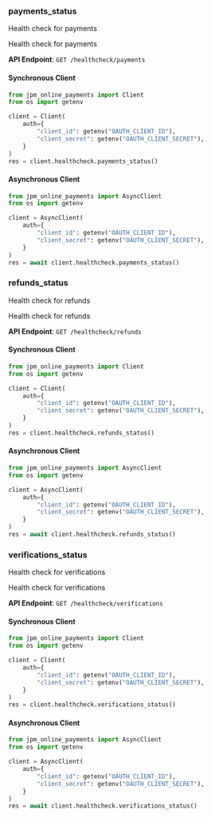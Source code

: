 
### payments_status <a name="payments_status"></a>
Health check for payments

Health check for payments

**API Endpoint**: `GET /healthcheck/payments`

#### Synchronous Client

```python
from jpm_online_payments import Client
from os import getenv

client = Client(
    auth={
        "client_id": getenv("OAUTH_CLIENT_ID"),
        "client_secret": getenv("OAUTH_CLIENT_SECRET"),
    }
)
res = client.healthcheck.payments_status()
```

#### Asynchronous Client

```python
from jpm_online_payments import AsyncClient
from os import getenv

client = AsyncClient(
    auth={
        "client_id": getenv("OAUTH_CLIENT_ID"),
        "client_secret": getenv("OAUTH_CLIENT_SECRET"),
    }
)
res = await client.healthcheck.payments_status()
```

### refunds_status <a name="refunds_status"></a>
Health check for refunds

Health check for refunds

**API Endpoint**: `GET /healthcheck/refunds`

#### Synchronous Client

```python
from jpm_online_payments import Client
from os import getenv

client = Client(
    auth={
        "client_id": getenv("OAUTH_CLIENT_ID"),
        "client_secret": getenv("OAUTH_CLIENT_SECRET"),
    }
)
res = client.healthcheck.refunds_status()
```

#### Asynchronous Client

```python
from jpm_online_payments import AsyncClient
from os import getenv

client = AsyncClient(
    auth={
        "client_id": getenv("OAUTH_CLIENT_ID"),
        "client_secret": getenv("OAUTH_CLIENT_SECRET"),
    }
)
res = await client.healthcheck.refunds_status()
```

### verifications_status <a name="verifications_status"></a>
Health check for verifications

Health check for verifications

**API Endpoint**: `GET /healthcheck/verifications`

#### Synchronous Client

```python
from jpm_online_payments import Client
from os import getenv

client = Client(
    auth={
        "client_id": getenv("OAUTH_CLIENT_ID"),
        "client_secret": getenv("OAUTH_CLIENT_SECRET"),
    }
)
res = client.healthcheck.verifications_status()
```

#### Asynchronous Client

```python
from jpm_online_payments import AsyncClient
from os import getenv

client = AsyncClient(
    auth={
        "client_id": getenv("OAUTH_CLIENT_ID"),
        "client_secret": getenv("OAUTH_CLIENT_SECRET"),
    }
)
res = await client.healthcheck.verifications_status()
```

